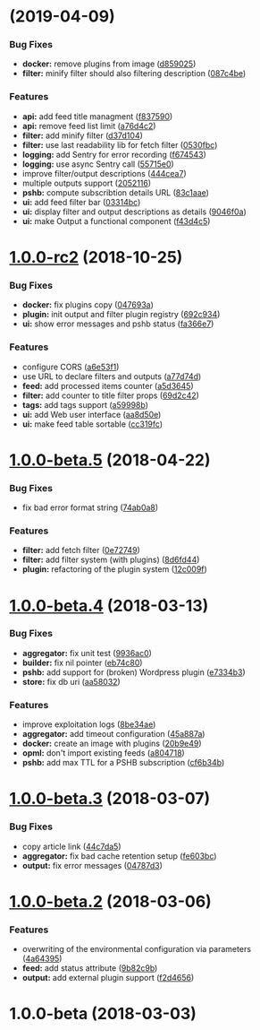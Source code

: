 <a name=""></a>
#  (2019-04-09)


### Bug Fixes

* **docker:** remove plugins from image ([d859025](https://github.com/ncarlier/feedpushr/commit/d859025))
* **filter:** minify filter should also filtering description ([087c4be](https://github.com/ncarlier/feedpushr/commit/087c4be))


### Features

* **api:** add feed title managment ([f837590](https://github.com/ncarlier/feedpushr/commit/f837590))
* **api:** remove feed list limit ([a76d4c2](https://github.com/ncarlier/feedpushr/commit/a76d4c2))
* **filter:** add minify filter ([d37d104](https://github.com/ncarlier/feedpushr/commit/d37d104))
* **filter:** use last readability lib for fetch filter ([0530fbc](https://github.com/ncarlier/feedpushr/commit/0530fbc))
* **logging:** add Sentry for error recording ([f674543](https://github.com/ncarlier/feedpushr/commit/f674543))
* **logging:** use async Sentry call ([55715e0](https://github.com/ncarlier/feedpushr/commit/55715e0))
* improve filter/output descriptions ([444cea7](https://github.com/ncarlier/feedpushr/commit/444cea7))
* multiple outputs support ([2052116](https://github.com/ncarlier/feedpushr/commit/2052116))
* **pshb:** compute subscribtion details URL ([83c1aae](https://github.com/ncarlier/feedpushr/commit/83c1aae))
* **ui:** add feed filter bar ([03314bc](https://github.com/ncarlier/feedpushr/commit/03314bc))
* **ui:** display filter and output descriptions as details ([9046f0a](https://github.com/ncarlier/feedpushr/commit/9046f0a))
* **ui:** make Output a functional component ([f43d4c5](https://github.com/ncarlier/feedpushr/commit/f43d4c5))



<a name="1.0.0-rc2"></a>
# [1.0.0-rc2](https://github.com/ncarlier/feedpushr/compare/1.0.0-beta.5...1.0.0-rc2) (2018-10-25)


### Bug Fixes

* **docker:** fix plugins copy ([047693a](https://github.com/ncarlier/feedpushr/commit/047693a))
* **plugin:** init output and filter plugin registry ([692c934](https://github.com/ncarlier/feedpushr/commit/692c934))
* **ui:** show error messages and pshb status ([fa366e7](https://github.com/ncarlier/feedpushr/commit/fa366e7))


### Features

* configure CORS ([a6e53f1](https://github.com/ncarlier/feedpushr/commit/a6e53f1))
* use URL to declare filters and outputs ([a77d74d](https://github.com/ncarlier/feedpushr/commit/a77d74d))
* **feed:** add processed items counter ([a5d3645](https://github.com/ncarlier/feedpushr/commit/a5d3645))
* **filter:** add counter to title filter props ([69d2c42](https://github.com/ncarlier/feedpushr/commit/69d2c42))
* **tags:** add tags support ([a59998b](https://github.com/ncarlier/feedpushr/commit/a59998b))
* **ui:** add Web user interface ([aa8d50e](https://github.com/ncarlier/feedpushr/commit/aa8d50e))
* **ui:** make feed table sortable ([cc319fc](https://github.com/ncarlier/feedpushr/commit/cc319fc))



<a name="1.0.0-beta.5"></a>
# [1.0.0-beta.5](https://github.com/ncarlier/feedpushr/compare/1.0.0-beta.4...1.0.0-beta.5) (2018-04-22)


### Bug Fixes

* fix bad error format string ([74ab0a8](https://github.com/ncarlier/feedpushr/commit/74ab0a8))


### Features

* **filter:** add fetch filter ([0e72749](https://github.com/ncarlier/feedpushr/commit/0e72749))
* **filter:** add filter system (with plugins) ([8d6fd44](https://github.com/ncarlier/feedpushr/commit/8d6fd44))
* **plugin:** refactoring of the plugin system ([12c009f](https://github.com/ncarlier/feedpushr/commit/12c009f))



<a name="1.0.0-beta.4"></a>
# [1.0.0-beta.4](https://github.com/ncarlier/feedpushr/compare/1.0.0-beta.3...1.0.0-beta.4) (2018-03-13)


### Bug Fixes

* **aggregator:** fix unit test ([9936ac0](https://github.com/ncarlier/feedpushr/commit/9936ac0))
* **builder:** fix nil pointer ([eb74c80](https://github.com/ncarlier/feedpushr/commit/eb74c80))
* **pshb:** add support for (broken) Wordpress plugin ([e7334b3](https://github.com/ncarlier/feedpushr/commit/e7334b3))
* **store:** fix db uri ([aa58032](https://github.com/ncarlier/feedpushr/commit/aa58032))


### Features

* improve exploitation logs ([8be34ae](https://github.com/ncarlier/feedpushr/commit/8be34ae))
* **aggregator:** add timeout configuration ([45a887a](https://github.com/ncarlier/feedpushr/commit/45a887a))
* **docker:** create an image with plugins ([20b9e49](https://github.com/ncarlier/feedpushr/commit/20b9e49))
* **opml:** don't import existing feeds ([a804718](https://github.com/ncarlier/feedpushr/commit/a804718))
* **pshb:** add max TTL for a PSHB subscription ([cf6b34b](https://github.com/ncarlier/feedpushr/commit/cf6b34b))



<a name="1.0.0-beta.3"></a>
# [1.0.0-beta.3](https://github.com/ncarlier/feedpushr/compare/1.0.0-beta.2...1.0.0-beta.3) (2018-03-07)


### Bug Fixes

* copy article link ([44c7da5](https://github.com/ncarlier/feedpushr/commit/44c7da5))
* **aggregator:** fix bad cache retention setup ([fe603bc](https://github.com/ncarlier/feedpushr/commit/fe603bc))
* **output:** fix error messages ([04787d3](https://github.com/ncarlier/feedpushr/commit/04787d3))



<a name="1.0.0-beta.2"></a>
# [1.0.0-beta.2](https://github.com/ncarlier/feedpushr/compare/1.0.0-beta...1.0.0-beta.2) (2018-03-06)


### Features

* overwriting of the environmental configuration via parameters ([4a64395](https://github.com/ncarlier/feedpushr/commit/4a64395))
* **feed:** add status attribute ([9b82c9b](https://github.com/ncarlier/feedpushr/commit/9b82c9b))
* **output:** add external plugin support ([f2d4656](https://github.com/ncarlier/feedpushr/commit/f2d4656))



<a name="1.0.0-beta"></a>
# 1.0.0-beta (2018-03-03)



